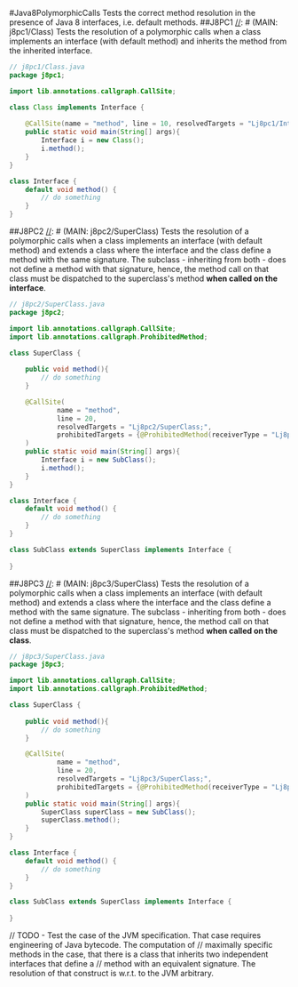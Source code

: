 #Java8PolymorphicCalls
Tests the correct method resolution in the presence of Java 8
interfaces, i.e. default methods.
##J8PC1
[//]: # (MAIN: j8pc1/Class)
Tests the resolution of a polymorphic calls when a class implements an interface (with default method) and 
inherits the method from the inherited interface.
```java
// j8pc1/Class.java
package j8pc1;

import lib.annotations.callgraph.CallSite;

class Class implements Interface {
    
    @CallSite(name = "method", line = 10, resolvedTargets = "Lj8pc1/Interface;")
    public static void main(String[] args){ 
        Interface i = new Class();
        i.method();
    }
}

class Interface { 
    default void method() {
        // do something
    }
}
```
[//]: # (END)

##J8PC2
[//]: # (MAIN: j8pc2/SuperClass)
Tests the resolution of a polymorphic calls when a class implements an interface (with default method) and extends a class
where the interface and the class define a method with the same signature. The subclass - inheriting from both - does not
define a method with that signature, hence, the method call on that class must be dispatched to the superclass's method **when
called on the interface**. 
```java
// j8pc2/SuperClass.java
package j8pc2;

import lib.annotations.callgraph.CallSite;
import lib.annotations.callgraph.ProhibitedMethod;

class SuperClass {
    
    public void method(){
        // do something
    }

    @CallSite(
            name = "method",
            line = 20,
            resolvedTargets = "Lj8pc2/SuperClass;",
            prohibitedTargets = {@ProhibitedMethod(receiverType = "Lj8pc2/Interface;")}
    )
    public static void main(String[] args){ 
        Interface i = new SubClass();
        i.method();
    }
}

class Interface { 
    default void method() {
        // do something
    }
}

class SubClass extends SuperClass implements Interface {
    
}
```
[//]: # (END)

##J8PC3
[//]: # (MAIN: j8pc3/SuperClass)
Tests the resolution of a polymorphic calls when a class implements an interface (with default method) and extends a class
where the interface and the class define a method with the same signature. The subclass - inheriting from both - does not
define a method with that signature, hence, the method call on that class must be dispatched to the superclass's method **when
called on the class**. 
```java
// j8pc3/SuperClass.java
package j8pc3;

import lib.annotations.callgraph.CallSite;
import lib.annotations.callgraph.ProhibitedMethod;

class SuperClass {
    
    public void method(){
        // do something
    }

    @CallSite(
            name = "method",
            line = 20,
            resolvedTargets = "Lj8pc3/SuperClass;",
            prohibitedTargets = {@ProhibitedMethod(receiverType = "Lj8pc3/Interface;")}
    )
    public static void main(String[] args){ 
        SuperClass superClass = new SubClass();
        superClass.method();
    }
}

class Interface { 
    default void method() {
        // do something
    }
}

class SubClass extends SuperClass implements Interface {
    
}
```
[//]: # (END)

// TODO - Test the case of the JVM specification. That case requires engineering of Java bytecode. The computation of
// maximally specific methods in the case, that there is a class that inherits two independent interfaces that define a
// method with an equivalent signature. The resolution of that construct is w.r.t. to the JVM arbitrary.